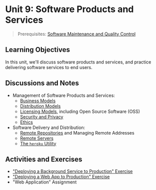 

# Unit 9: Software Products and Services

> Prerequisites: [Software Maintenance and Quality Control](unit-8.md)

## Learning Objectives

In this unit, we'll discuss software products and services, and practice delivering software services to end users.

## Discussions and Notes

  + Management of Software Products and Services:
    + [Business Models](/notes/software.md#business-models)
    + [Distribution Models](/notes/software.md#distribution-models)
    + [Licensing Models](/notes/software.md#licensing-models), including Open Source Software (OSS)
    + [Security and Privacy](/notes/security-privacy.md)
    + [Ethics](/notes/ethics.md)
  + Software Delivery and Distribution:
    + [Remote Repositories](/notes/git.md#remote-repositories) and Managing Remote Addresses
    + [Remote Servers](/notes/servers.md)
    + [The `heroku` Utility](/notes/heroku.md)

## Activities and Exercises

  + ["Deploying a Background Service to Production" Exercise](/exercises/deploying-services/README.md)
  + ["Deploying a Web App to Production" Exercise](/exercises/deploying-web-apps/README.md)
  + "Web Application" Assignment
